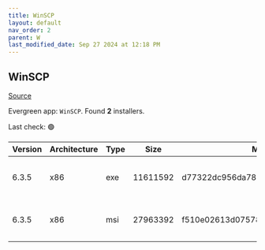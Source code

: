 ```yaml
---
title: WinSCP
layout: default
nav_order: 2
parent: W
last_modified_date: Sep 27 2024 at 12:18 PM
---
```


## WinSCP

[Source](https://winscp.net/)

Evergreen app: `WinSCP`. Found **2** installers.

Last check: 🟢

| Version | Architecture | Type | Size     | Md5                              | URI                                                                                                                                                                              |
| ------- | ------------ | ---- | -------- | -------------------------------- | -------------------------------------------------------------------------------------------------------------------------------------------------------------------------------- |
| 6.3.5   | x86          | exe  | 11611592 | d77322dc956da781905d553e3feb9153 | [https://cfhcable.dl.sourceforge.net/project/winscp/WinSCP/6.3.5/WinSCP-6.3.5-Setup.exe](https://cfhcable.dl.sourceforge.net/project/winscp/WinSCP/6.3.5/WinSCP-6.3.5-Setup.exe) |
| 6.3.5   | x86          | msi  | 27963392 | f510e02613d075787364bb9b1c6a1abd | [https://cfhcable.dl.sourceforge.net/project/winscp/WinSCP/6.3.5/WinSCP-6.3.5.msi](https://cfhcable.dl.sourceforge.net/project/winscp/WinSCP/6.3.5/WinSCP-6.3.5.msi)             |
